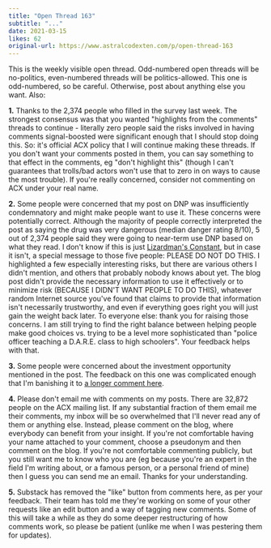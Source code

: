 ```yaml
---
title: "Open Thread 163"
subtitle: "..."
date: 2021-03-15
likes: 62
original-url: https://www.astralcodexten.com/p/open-thread-163
---
```

This is the weekly visible open thread. Odd-numbered open threads will be no-politics, even-numbered threads will be politics-allowed. This one is odd-numbered, so be careful. Otherwise, post about anything else you want. Also:

 **1.** Thanks to the 2,374 people who filled in the survey last week. The strongest consensus was that you wanted "highlights from the comments" threads to continue - literally zero people said the risks involved in having comments signal-boosted were significant enough that I should stop doing this. So: it's official ACX policy that I will continue making these threads. If you don't want your comments posted in them, you can say something to that effect in the comments, eg "don't highlight this" (though I can't guarantees that trolls/bad actors won't use that to zero in on ways to cause the most trouble). If you're really concerned, consider not commenting on ACX under your real name.

 **2.** Some people were concerned that my post on DNP was insufficiently condemnatory and might make people want to use it. These concerns were potentially correct. Although the majority of people correctly interpreted the post as saying the drug was very dangerous (median danger rating 8/10), 5 out of 2,374 people said they were going to near-term use DNP based on what they read. I don't know if this is just [Lizardman's Constant](https://slatestarcodex.com/2013/04/12/noisy-poll-results-and-reptilian-muslim-climatologists-from-mars/), but in case it isn't, a special message to those five people: PLEASE DO NOT DO THIS. I highlighted a few especially interesting risks, but there are various others I didn't mention, and others that probably nobody knows about yet. The blog post didn't provide the necessary information to use it effectively or to minimize risk (BECAUSE I DIDN'T WANT PEOPLE TO DO THIS), whatever random Internet source you've found that claims to provide that information isn't necessarily trustworthy, and even if everything goes right you will just gain the weight back later. To everyone else: thank you for raising those concerns. I am still trying to find the right balance between helping people make good choices vs. trying to be a level more sophisticated than "police officer teaching a D.A.R.E. class to high schoolers". Your feedback helps with that. 

**3.** Some people were concerned about the investment opportunity mentioned in the post. The feedback on this one was complicated enough that I'm banishing it to [a longer comment here](https://astralcodexten.substack.com/p/open-thread-163#comment-1498841).

 **4.** Please don't email me with comments on my posts. There are 32,872 people on the ACX mailing list. If any substantial fraction of them email me their comments, my inbox will be so overwhelmed that I'll never read any of them or anything else. Instead, please comment on the blog, where everybody can benefit from your insight. If you're not comfortable having your name attached to your comment, choose a pseudonym and then comment on the blog. If you're not comfortable commenting publicly, but you still want me to know who you are (eg because you're an expert in the field I'm writing about, or a famous person, or a personal friend of mine) then I guess you can send me an email. Thanks for your understanding.

 **5.** Substack has removed the "like" button from comments here, as per your feedback. Their team has told me they're working on some of your other requests like an edit button and a way of tagging new comments. Some of this will take a while as they do some deeper restructuring of how comments work, so please be patient (unlike me when I was pestering them for updates).
